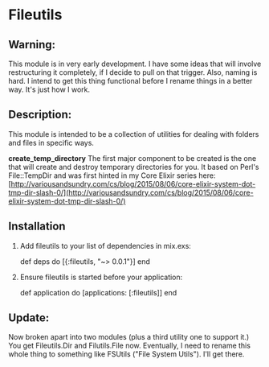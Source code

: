 # Fileutils

## Warning:

This module is in very early development. I have some ideas that will involve restructuring it completely, if I decide to pull on that trigger.  Also, naming is hard. I intend to get this thing functional before I rename things in a better way. It's just how I work.


## Description:

This module is intended to be a collection of utilities for dealing
with folders and files in specific ways.

__create_temp_directory__
The first major component to be created is the one that will create
and destroy temporary directories for you.  It based on Perl's 
File::TempDir
and was first hinted in my Core Elixir series here: [http://variousandsundry.com/cs/blog/2015/08/06/core-elixir-system-dot-tmp-dir-slash-0/](http://variousandsundry.com/cs/blog/2015/08/06/core-elixir-system-dot-tmp-dir-slash-0/)

## Installation

  1. Add fileutils to your list of dependencies in mix.exs:

        def deps do
          [{:fileutils, "~> 0.0.1"}]
        end

  2. Ensure fileutils is started before your application:

        def application do
          [applications: [:fileutils]]
        end


## Update:

Now broken apart into two modules (plus a third utility one to support it.)  You get Fileutils.Dir and Filutils.File now.  Eventually, I need to rename this whole thing to something like FSUtils ("File System Utils").  I'll get there.

